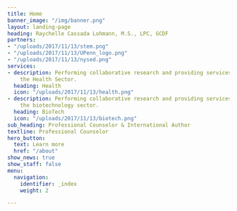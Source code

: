 ```yaml
---
title: Home
banner_image: "/img/banner.png"
layout: landing-page
heading: Raychelle Cassada Lohmann, M.S., LPC, GCDF
partners:
- "/uploads/2017/11/13/stem.png"
- "/uploads/2017/11/13/UPenn_logo.png"
- "/uploads/2017/11/13/nysed.png"
services:
- description: Performing collaborative research and providing services to support
    the Health Sector.
  heading: Health
  icon: "/uploads/2017/11/13/health.png"
- description: Performing collaborative research and providing services to support
    the biotechnology sector.
  heading: BioTech
  icon: "/uploads/2017/11/13/biotech.png"
sub_heading: Professional Counselor & International Author
textline: Professional Counselor
hero_button:
  text: Learn more
  href: "/about"
show_news: true
show_staff: false
menu:
  navigation:
    identifier: _index
    weight: 2

---
```

